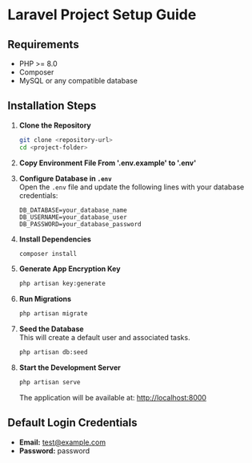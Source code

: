 # Laravel Project Setup Guide


## Requirements

- PHP >= 8.0  
- Composer  
- MySQL or any compatible database  

## Installation Steps

1. **Clone the Repository**  
   ```bash
   git clone <repository-url>
   cd <project-folder>
   ```

2. **Copy Environment File From '.env.example' to '.env'**

3. **Configure Database in `.env`**  
   Open the `.env` file and update the following lines with your database credentials:
   ```env
   DB_DATABASE=your_database_name
   DB_USERNAME=your_database_user
   DB_PASSWORD=your_database_password
   ```

4. **Install Dependencies**  
   ```bash
   composer install
   ```

5. **Generate App Encryption Key** 
   ```bash
   php artisan key:generate
   ```
   
6. **Run Migrations**  
   ```bash
   php artisan migrate
   ```

7. **Seed the Database**  
   This will create a default user and associated tasks.
   ```bash
   php artisan db:seed
   ```

8. **Start the Development Server**  
   ```bash
   php artisan serve
   ```
   The application will be available at: [http://localhost:8000](http://localhost:8000)

## Default Login Credentials

- **Email:** test@example.com  
- **Password:** password
